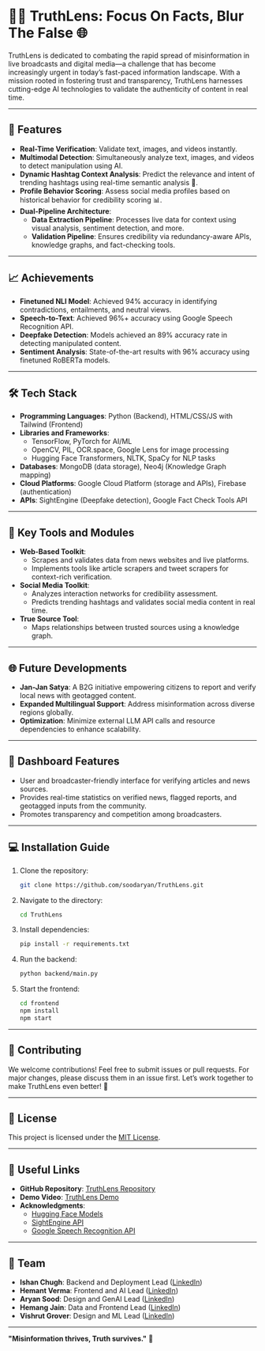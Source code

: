 # 🕵️‍♂️ TruthLens: Focus On Facts, Blur The False 🌐

TruthLens is dedicated to combating the rapid spread of misinformation in live broadcasts and digital media—a challenge that has become increasingly urgent in today’s fast-paced information landscape. With a mission rooted in fostering trust and transparency, TruthLens harnesses cutting-edge AI technologies to validate the authenticity of content in real time.

---

## 🚀 Features
- **Real-Time Verification**: Validate text, images, and videos instantly.
- **Multimodal Detection**: Simultaneously analyze text, images, and videos to detect manipulation using AI.
- **Dynamic Hashtag Context Analysis**: Predict the relevance and intent of trending hashtags using real-time semantic analysis 🔖.
- **Profile Behavior Scoring**: Assess social media profiles based on historical behavior for credibility scoring 📊.
- **Dual-Pipeline Architecture**:
  - **Data Extraction Pipeline**: Processes live data for context using visual analysis, sentiment detection, and more.
  - **Validation Pipeline**: Ensures credibility via redundancy-aware APIs, knowledge graphs, and fact-checking tools.

---

## 📈 Achievements
- **Finetuned NLI Model**: Achieved 94% accuracy in identifying contradictions, entailments, and neutral views.
- **Speech-to-Text**: Achieved 96%+ accuracy using Google Speech Recognition API.
- **Deepfake Detection**: Models achieved an 89% accuracy rate in detecting manipulated content.
- **Sentiment Analysis**: State-of-the-art results with 96% accuracy using finetuned RoBERTa models.

---

## 🛠️ Tech Stack
- **Programming Languages**: Python (Backend), HTML/CSS/JS with Tailwind (Frontend)
- **Libraries and Frameworks**: 
  - TensorFlow, PyTorch for AI/ML
  - OpenCV, PIL, OCR.space, Google Lens for image processing
  - Hugging Face Transformers, NLTK, SpaCy for NLP tasks
- **Databases**: MongoDB (data storage), Neo4j (Knowledge Graph mapping)
- **Cloud Platforms**: Google Cloud Platform (storage and APIs), Firebase (authentication)
- **APIs**: SightEngine (Deepfake detection), Google Fact Check Tools API

---

## 🌟 Key Tools and Modules
- **Web-Based Toolkit**:
  - Scrapes and validates data from news websites and live platforms.
  - Implements tools like article scrapers and tweet scrapers for context-rich verification.
- **Social Media Toolkit**:
  - Analyzes interaction networks for credibility assessment.
  - Predicts trending hashtags and validates social media content in real time.
- **True Source Tool**:
  - Maps relationships between trusted sources using a knowledge graph.

---

## 🌐 Future Developments
- **Jan-Jan Satya**: A B2G initiative empowering citizens to report and verify local news with geotagged content.
- **Expanded Multilingual Support**: Address misinformation across diverse regions globally.
- **Optimization**: Minimize external LLM API calls and resource dependencies to enhance scalability.

---

## 🎯 Dashboard Features
- User and broadcaster-friendly interface for verifying articles and news sources.
- Provides real-time statistics on verified news, flagged reports, and geotagged inputs from the community.
- Promotes transparency and competition among broadcasters.

---

## 💻 Installation Guide
1. Clone the repository:
   ```bash
   git clone https://github.com/soodaryan/TruthLens.git
   ```
2. Navigate to the directory:
   ```bash
   cd TruthLens
   ```
3. Install dependencies:
   ```bash
   pip install -r requirements.txt
   ```
4. Run the backend:
   ```bash
   python backend/main.py
   ```
5. Start the frontend:
   ```bash
   cd frontend
   npm install
   npm start
   ```

---

## 🙌 Contributing
We welcome contributions! Feel free to submit issues or pull requests. For major changes, please discuss them in an issue first. Let’s work together to make TruthLens even better! 💪

---

## 📄 License
This project is licensed under the [MIT License](LICENSE).

---

## 🔗 Useful Links
- **GitHub Repository**: [TruthLens Repository](https://github.com/soodaryan/TruthLens)
- **Demo Video**: [TruthLens Demo](https://www.youtube.com/watch?v=4E97q1Qvh7k)
- **Acknowledgments**:
  - [Hugging Face Models](https://huggingface.co/)
  - [SightEngine API](https://sightengine.com/)
  - [Google Speech Recognition API](https://cloud.google.com/speech-to-text)

---

## 👥 Team
- **Ishan Chugh**: Backend and Deployment Lead ([LinkedIn](https://www.linkedin.com/in/ishanchugh01/))
- **Hemant Verma**: Frontend and AI Lead ([LinkedIn](https://www.linkedin.com/in/hemantverma06/))
- **Aryan Sood**: Design and GenAI Lead ([LinkedIn](https://www.linkedin.com/in/soodaryan/))
- **Hemang Jain**: Data and Frontend Lead ([LinkedIn](https://www.linkedin.com/in/jain-hemang/))
- **Vishrut Grover**: Design and ML Lead ([LinkedIn](https://www.linkedin.com/in/vishrutgrover/))

---

**"Misinformation thrives, Truth survives."** 🌟
```
